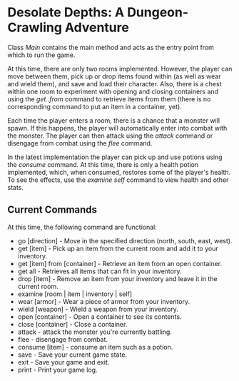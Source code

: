 # Desolate Depths: A Dungeon-Crawling Adventure

Class *Main* contains the main method and acts as the entry point from which to run the game.

At this time, there are only two rooms implemented. However, the player can move between them, pick up or drop items
found within (as well as wear and wield them), and save and load their character. Also, there is a chest within one
room to experiment with opening and closing containers and using the *get..from* command to retrieve items from 
them (there is no corresponding command to put an item in a container, yet). 

Each time the player enters a room, there is a chance that a monster will spawn. If this happens, the player will 
automatically enter into combat with the monster. The player can then attack using the *attack* command or disengage
from combat using the *flee* command.

In the latest implementation the player can pick up and use potions using the *consume* command.  At this time,
there is only a health potion implemented, which, when consumed, restores some of the player's health.  To see
the effects, use the *examine self* command to view health and other stats.

## Current Commands
At this time, the following command are functional:

*  go [direction] - Move in the specified direction (north, south, east, west).
*  get [item] - Pick up an item from the current room and add it to your inventory.
*  get [item] from [container] - Retrieve an item from an open container.
*  get all - Retrieves all items that can fit in your inventory.
*  drop [item] - Remove an item from your inventory and leave it in the current room.
*  examine [room | item | inventory | self]
*  wear [armor] - Wear a piece of armor from your inventory.
*  wield [weapon] - Wield a weapon from your inventory.
*  open [container] - Open a container to see its contents.
*  close [container] - Close a container.
*  attack - attack the monster you're currently battling.
*  flee - disengage from combat.
*  consume [item] - consume an item such as a potion.
*  save - Save your current game state.
*  exit - Save your game and exit.
*  print - Print your game log.
